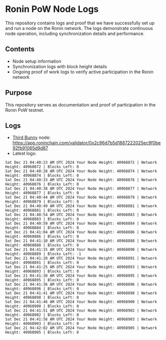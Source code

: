 # Ronin PoW Node Logs

This repository contains logs and proof that we have successfully set up and run a node on the Ronin network. The logs demonstrate continuous node operation, including synchronization details and performance.

## Contents

- Node setup information
- Synchronization logs with block height details
- Ongoing proof of work logs to verify active participation in the Ronin network

## Purpose

This repository serves as documentation and proof of participation in the Ronin PoW testnet.

## Logs

- [Third Bunny](https://thirdbunny.xyz/) node: https://app.roninchain.com/validator/0x2c96d7b5d1887222025ec9f0be92fb91065d9d87
- Latest logs:
```
Sat Dec 21 04:40:23 AM UTC 2024 Your Node Height: 40968872 | Network Height: 40968872 | Blocks Left: 0
Sat Dec 21 04:40:28 AM UTC 2024 Your Node Height: 40968874 | Network Height: 40968874 | Blocks Left: 0
Sat Dec 21 04:40:33 AM UTC 2024 Your Node Height: 40968876 | Network Height: 40968876 | Blocks Left: 0
Sat Dec 21 04:40:38 AM UTC 2024 Your Node Height: 40968877 | Network Height: 40968877 | Blocks Left: 0
Sat Dec 21 04:40:44 AM UTC 2024 Your Node Height: 40968879 | Network Height: 40968879 | Blocks Left: 0
Sat Dec 21 04:40:49 AM UTC 2024 Your Node Height: 40968881 | Network Height: 40968881 | Blocks Left: 0
Sat Dec 21 04:40:54 AM UTC 2024 Your Node Height: 40968883 | Network Height: 40968883 | Blocks Left: 0
Sat Dec 21 04:40:59 AM UTC 2024 Your Node Height: 40968884 | Network Height: 40968884 | Blocks Left: 0
Sat Dec 21 04:41:04 AM UTC 2024 Your Node Height: 40968886 | Network Height: 40968886 | Blocks Left: 0
Sat Dec 21 04:41:10 AM UTC 2024 Your Node Height: 40968888 | Network Height: 40968888 | Blocks Left: 0
Sat Dec 21 04:41:15 AM UTC 2024 Your Node Height: 40968890 | Network Height: 40968889 | Blocks Left: -1
Sat Dec 21 04:41:20 AM UTC 2024 Your Node Height: 40968891 | Network Height: 40968891 | Blocks Left: 0
Sat Dec 21 04:41:25 AM UTC 2024 Your Node Height: 40968893 | Network Height: 40968893 | Blocks Left: 0
Sat Dec 21 04:41:30 AM UTC 2024 Your Node Height: 40968895 | Network Height: 40968895 | Blocks Left: 0
Sat Dec 21 04:41:36 AM UTC 2024 Your Node Height: 40968896 | Network Height: 40968896 | Blocks Left: 0
Sat Dec 21 04:41:41 AM UTC 2024 Your Node Height: 40968898 | Network Height: 40968898 | Blocks Left: 0
Sat Dec 21 04:41:46 AM UTC 2024 Your Node Height: 40968900 | Network Height: 40968900 | Blocks Left: 0
Sat Dec 21 04:41:51 AM UTC 2024 Your Node Height: 40968902 | Network Height: 40968902 | Blocks Left: 0
Sat Dec 21 04:41:56 AM UTC 2024 Your Node Height: 40968903 | Network Height: 40968903 | Blocks Left: 0
Sat Dec 21 04:42:02 AM UTC 2024 Your Node Height: 40968905 | Network Height: 40968905 | Blocks Left: 0
```
